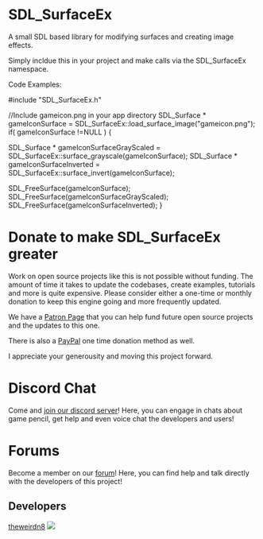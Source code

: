 # SDL_SurfaceEx
A small SDL based library for modifying surfaces and creating image effects.

Simply incldue this in your project and make calls via the SDL_SurfaceEx namespace.

Code Examples:

#include "SDL_SurfaceEx.h"

//Include gameicon.png in your app directory
SDL_Surface * gameIconSurface = SDL_SurfaceEx::load_surface_image("gameicon.png");
if( gameIconSurface !=NULL )
{
  
  SDL_Surface * gameIconSurfaceGrayScaled = SDL_SurfaceEx::surface_grayscale(gameIconSurface);
  SDL_Surface * gameIconSurfaceInverted = SDL_SurfaceEx::surface_invert(gameIconSurface);
  
  SDL_FreeSurface(gameIconSurface);
  SDL_FreeSurface(gameIconSurfaceGrayScaled);
  SDL_FreeSurface(gameIconSurfaceInverted);
}


Donate to make SDL_SurfaceEx greater
=========================================
Work on open source projects like this is not possible without funding. The amount of time it takes to update the codebases, create examples, tutorials and more is quite expensive. Please consider either a one-time or monthly donation to keep this engine going and more frequently updated. 

We have a [Patron Page](https://www.patreon.com/pawbyte?ty=h) that you can help fund future open source projects and the updates to this one.

There is also a [PayPal](http://gamepencil.pawbyte.com/donate/) one time donation method as well. 

I appreciate your generousity and moving this project forward. 



Discord Chat
======
Come and  [join our discord server](https://discord.gg/aNX3Fcx)!  Here, you can engage in chats about game pencil, get help and even voice chat the developers and users!

Forums
======
Become a member on our [forum](http://community.pawbyte.com/)!  Here, you can find help and talk directly with the developers of this project!

Developers
----------
[theweirdn8](https://github.com/theweirdn8)
![](https://avatars0.githubusercontent.com/u/3193947?v=4&s=100)
